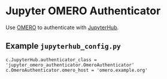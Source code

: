 # Jupyter OMERO Authenticator

Use [OMERO](https://www.openmicroscopy.org/omero/) to authenticate with [JupyterHub](https://jupyter.org/hub).

## Example `jupyterhub_config.py`
```
c.JupyterHub.authenticator_class = 'jupyter_omero_authenticator.OmeroAuthenticator'
c.OmeroAuthenticator.omero_host = 'omero.example.org'
```